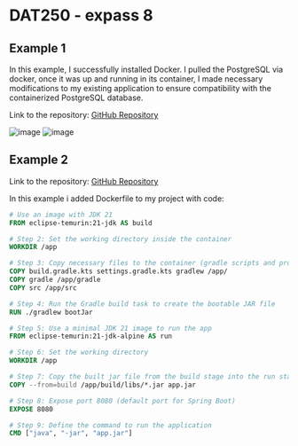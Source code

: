 # DAT250 - expass 8

## Example 1

In this example, I successfully installed Docker. I pulled the PostgreSQL via docker, once it was up and running in its container, I made necessary modifications to my existing application to ensure compatibility with the containerized PostgreSQL database. 

Link to the repository: [GitHub Repository](https://github.com/magddzi881/dat250-jpa-tutorial)


![image](https://github.com/user-attachments/assets/1e53221a-07bb-40aa-8794-cd692232d2b6)
![image](https://github.com/user-attachments/assets/f43e8f18-37e7-46ff-a768-fd9a24a409c2)
  


## Example 2

Link to the repository: [GitHub Repository](https://github.com/magddzi881/250-lab2)

In this example i added Dockerfile to my project with code:

```dockerfile
# Use an image with JDK 21
FROM eclipse-temurin:21-jdk AS build

# Step 2: Set the working directory inside the container
WORKDIR /app

# Step 3: Copy necessary files to the container (gradle scripts and project files)
COPY build.gradle.kts settings.gradle.kts gradlew /app/
COPY gradle /app/gradle
COPY src /app/src

# Step 4: Run the Gradle build task to create the bootable JAR file
RUN ./gradlew bootJar

# Step 5: Use a minimal JDK 21 image to run the app
FROM eclipse-temurin:21-jdk-alpine AS run

# Step 6: Set the working directory
WORKDIR /app

# Step 7: Copy the built jar file from the build stage into the run stage
COPY --from=build /app/build/libs/*.jar app.jar

# Step 8: Expose port 8080 (default port for Spring Boot)
EXPOSE 8080

# Step 9: Define the command to run the application
CMD ["java", "-jar", "app.jar"]


